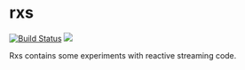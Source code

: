 # rxs

[![Build Status](https://secure.travis-ci.org/realityforge/rxs.png?branch=master)](http://travis-ci.org/realityforge/rxs)
[<img src="https://img.shields.io/maven-central/v/org.realityforge.rxs/rxs.svg?label=latest%20release"/>](http://search.maven.org/#search%7Cga%7C1%7Cg%3A%22org.realityforge.rxs%22%20a%3A%22rxs%22)

Rxs contains some experiments with reactive streaming code.
